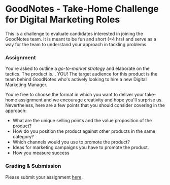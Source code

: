 GoodNotes - Take-Home Challenge for Digital Marketing Roles
===
This is a challenge to evaluate candidates interested in joining the GoodNotes team. It is meant to be fun and short (<4 hrs) and serve as a way for the team to understand your approach in tackling problems. 

### Assignment

You're asked to outline a *go-to-market strategy* and elaborate on the tactics. The product is... YOU! The target audience for this product is the team behind GoodNotes who's actively looking to hire a new Digital Marketing Manager.

You're free to choose the format in which you want to deliver your take-home assignment and we encourage creativity and hope you'll surprise us. Nevertheless, here are a few points that you should consider covering in the approach:

* What are the unique selling points and the value proposition of the product?
* How do you position the product against other products in the same category?
* Which channels would you use to promote the product?
* Ideas for marketing campaigns you have to promote the product.
* How you measure success


### Grading & Submission
Please submit your assignment [here](https://airtable.com/shr2eaeRTGbYJBI5e).
